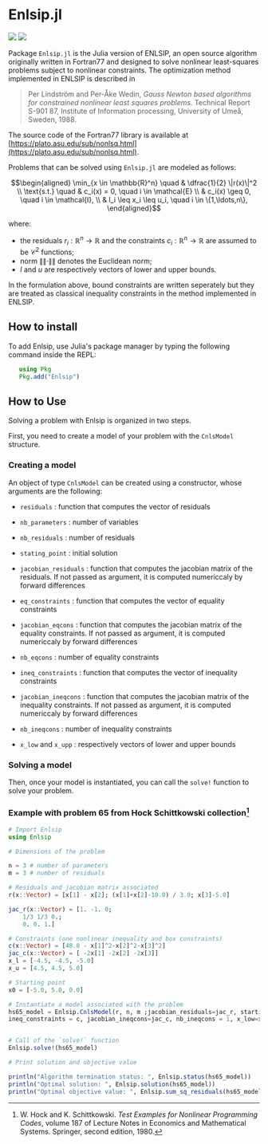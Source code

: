 # Enlsip.jl

[![](https://img.shields.io/badge/docs-stable-green.svg)](https://uncertainlab.github.io/Enlsip.jl/stable/) [![](https://img.shields.io/badge/docs-dev-blue.svg)](https://uncertainlab.github.io/Enlsip.jl/dev/)

Package `Enlsip.jl` is the Julia version of ENLSIP, an open source algorithm originally written in Fortran77 and designed to solve nonlinear least-squares problems subject to nonlinear constraints.
The optimization method implemented in ENLSIP is described in

> Per Lindström and Per-Åke Wedin, *Gauss Newton based algorithms for constrained nonlinear least squares problems*.
> Technical Report S-901 87, Institute of Information processing, University of Umeå, Sweden, 1988.

The source code of the Fortran77 library is available at [https://plato.asu.edu/sub/nonlsq.html](https://plato.asu.edu/sub/nonlsq.html).

Problems that can be solved using `Enlsip.jl` are modeled as follows:

```math
\begin{aligned}
\min_{x \in \mathbb{R}^n} \quad &  \dfrac{1}{2} \|r(x)\|^2 \\
\text{s.t.} \quad & c_i(x) = 0, \quad i \in \mathcal{E} \\
& c_i(x) \geq 0, \quad i \in \mathcal{I}, \\
& l_i \leq x_i \leq u_i, \quad i \in \{1,\ldots,n\}, 
\end{aligned}
```

where:

* the residuals $r_i:\mathbb{R}^n\rightarrow\mathbb{R}$ and the constraints $c_i:\mathbb{R}^n\rightarrow\mathbb{R}$ are assumed to be $\mathcal{C}^2$ functions;
* norm $\|\|\cdot\|\|$ denotes the Euclidean norm;
* $l$ and $u$ are respectively vectors of lower and upper bounds.

In the formulation above, bound constraints are written seperately but they are treated as classical inequality constraints in the method implemented in ENLSIP.

## How to install

To add Enlsip, use Julia's package manager by typing the following command inside the REPL:

```julia
   using Pkg
   Pkg.add("Enlsip")
```

## How to Use

Solving a problem with Enlsip is organized in two steps.

First, you need to create a model of your problem with the `CnlsModel` structure.

### Creating a model

An object of type `CnlsModel` can be created using a constructor, whose arguments are the following:

* `residuals` : function that computes the vector of residuals

* `nb_parameters` : number of variables

* `nb_residuals` : number of residuals

* `stating_point` : initial solution

* `jacobian_residuals` : function that computes the jacobian matrix of the residuals. If not passed as argument, it is computed numericcaly by forward differences

* `eq_constraints` : function that computes the vector of equality constraints

* `jacobian_eqcons` : function that computes the jacobian matrix of the equality constraints. If not passed as argument, it is computed numericcaly by forward differences

* `nb_eqcons` : number of equality constraints

* `ineq_constraints` : function that computes the vector of inequality constraints

* `jacobian_ineqcons` : function that computes the jacobian matrix of the inequality constraints. If not passed as argument, it is computed numericcaly by forward differences

* `nb_ineqcons` : number of inequality constraints

* `x_low` and `x_upp` : respectively vectors of lower and upper bounds

### Solving a model

Then, once your model is instantiated, you can call the `solve!` function to solve your problem.

### Example with problem 65 from Hock Schittkowski collection[^HS80]

```julia
# Import Enlsip
using Enlsip

# Dimensions of the problem

n = 3 # number of parameters
m = 3 # number of residuals

# Residuals and jacobian matrix associated
r(x::Vector) = [x[1] - x[2]; (x[1]+x[2]-10.0) / 3.0; x[3]-5.0]

jac_r(x::Vector) = [1. -1. 0;
    1/3 1/3 0.;
    0. 0. 1.]

# Constraints (one nonlinear inequality and box constraints)
c(x::Vector) = [48.0 - x[1]^2-x[2]^2-x[3]^2]
jac_c(x::Vector) = [ -2x[1] -2x[2] -2x[3]]
x_l = [-4.5, -4.5, -5.0]
x_u = [4.5, 4.5, 5.0] 

# Starting point 
x0 = [-5.0, 5.0, 0.0]

# Instantiate a model associated with the problem 
hs65_model = Enlsip.CnlsModel(r, n, m ;jacobian_residuals=jac_r, starting_point=x0,
ineq_constraints = c, jacobian_ineqcons=jac_c, nb_ineqcons = 1, x_low=x_l, x_upp=x_u)


# Call of the `solve!` function
Enlsip.solve!(hs65_model)

# Print solution and objective value

println("Algorithm termination status: ", Enlsip.status(hs65_model))
println("Optimal solution: ", Enlsip.solution(hs65_model))
println("Optimal objective value: ", Enlsip.sum_sq_residuals(hs65_model))
```

[^HS80]: W. Hock and K. Schittkowski. *Test Examples for Nonlinear Programming Codes*, volume 187 of Lecture Notes in Economics and Mathematical Systems. Springer, second edition, 1980.
